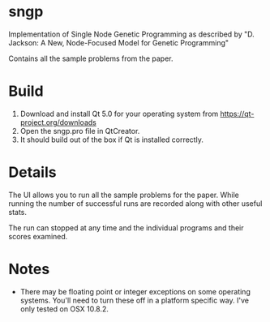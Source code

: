 sngp
====

Implementation of Single Node Genetic Programming as described by "D. Jackson:
A New, Node-Focused Model for Genetic Programming"

Contains all the sample problems from the paper.

Build
=====

1. Download and install Qt 5.0 for your operating system from https://qt-project.org/downloads
2. Open the sngp.pro file in QtCreator.
3. It should build out of the box if Qt is installed correctly.

Details
=======

The UI allows you to run all the sample problems for the paper.  While running
the number of successful runs are recorded along with other useful stats.

The run can stopped at any time and the individual programs and their scores
examined.

Notes
=====

- There may be floating point or integer exceptions on some operating systems.
  You'll need to turn these off in a platform specific way.  I've only tested
  on OSX 10.8.2.

